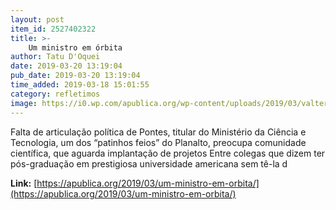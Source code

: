 ```yaml
---
layout: post
item_id: 2527402322
title: >-
    Um ministro em órbita
author: Tatu D'Oquei
date: 2019-03-20 13:19:04
pub_date: 2019-03-20 13:19:04
time_added: 2019-03-18 15:01:55
category: refletimos
image: https://i0.wp.com/apublica.org/wp-content/uploads/2019/03/valter-campanato-agencia-brasil.jpg?fit=1140%2C760&ssl=1
---
```


Falta de articulação política de Pontes, titular do Ministério da Ciência e Tecnologia, um dos “patinhos feios” do Planalto, preocupa comunidade científica, que aguarda implantação de projetos Entre colegas que dizem ter pós-graduação em prestigiosa universidade americana sem tê-la d

**Link:** [https://apublica.org/2019/03/um-ministro-em-orbita/](https://apublica.org/2019/03/um-ministro-em-orbita/)

